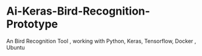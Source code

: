 # Ai-Keras-Bird-Recognition-Prototype
An Bird Recognition Tool , working with Python, Keras, Tensorflow, Docker , Ubuntu 
